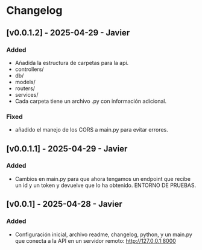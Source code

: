# Changelog

## [v0.0.1.2] - 2025-04-29 - Javier 
### Added
- Añadida la estructura de carpetas para la api.
- controllers/
- db/
- models/
- routers/
- services/
- Cada carpeta tiene un archivo .py con información adicional.
### Fixed
- añadido el manejo de los CORS a main.py para evitar errores.

## [v0.0.1.1] - 2025-04-29 - Javier 
### Added
- Cambios en main.py para que ahora tengamos un endpoint que recibe un id y un token y devuelve que lo ha obtenido. ENTORNO DE PRUEBAS.

## [v0.0.1] - 2025-04-28 - Javier 
### Added
- Configuración inicial, archivo readme, changelog, python, y un main.py que conecta a la API en un servidor remoto: http://127.0.0.1:8000
